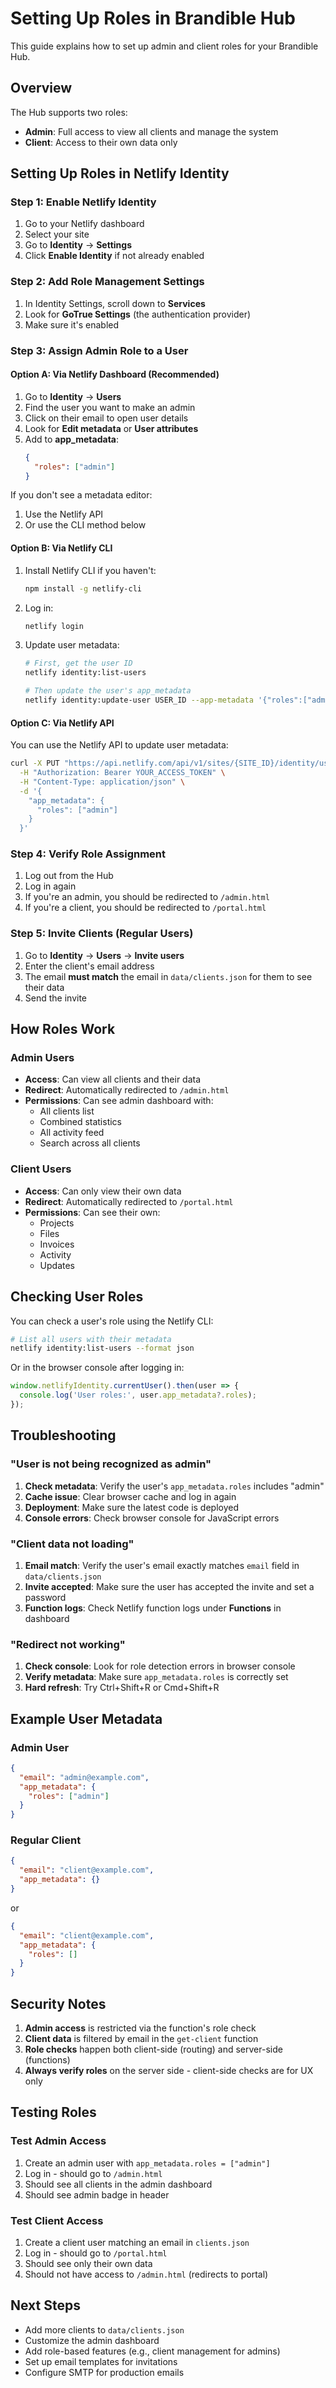# Setting Up Roles in Brandible Hub

This guide explains how to set up admin and client roles for your Brandible Hub.

## Overview

The Hub supports two roles:
- **Admin**: Full access to view all clients and manage the system
- **Client**: Access to their own data only

## Setting Up Roles in Netlify Identity

### Step 1: Enable Netlify Identity

1. Go to your Netlify dashboard
2. Select your site
3. Go to **Identity** → **Settings**
4. Click **Enable Identity** if not already enabled

### Step 2: Add Role Management Settings

1. In Identity Settings, scroll down to **Services**
2. Look for **GoTrue Settings** (the authentication provider)
3. Make sure it's enabled

### Step 3: Assign Admin Role to a User

#### Option A: Via Netlify Dashboard (Recommended)

1. Go to **Identity** → **Users**
2. Find the user you want to make an admin
3. Click on their email to open user details
4. Look for **Edit metadata** or **User attributes**
5. Add to **app_metadata**:
   ```json
   {
     "roles": ["admin"]
   }
   ```

If you don't see a metadata editor:
1. Use the Netlify API
2. Or use the CLI method below

#### Option B: Via Netlify CLI

1. Install Netlify CLI if you haven't:
   ```bash
   npm install -g netlify-cli
   ```

2. Log in:
   ```bash
   netlify login
   ```

3. Update user metadata:
   ```bash
   # First, get the user ID
   netlify identity:list-users
   
   # Then update the user's app_metadata
   netlify identity:update-user USER_ID --app-metadata '{"roles":["admin"]}'
   ```

#### Option C: Via Netlify API

You can use the Netlify API to update user metadata:

```bash
curl -X PUT "https://api.netlify.com/api/v1/sites/{SITE_ID}/identity/users/{USER_ID}" \
  -H "Authorization: Bearer YOUR_ACCESS_TOKEN" \
  -H "Content-Type: application/json" \
  -d '{
    "app_metadata": {
      "roles": ["admin"]
    }
  }'
```

### Step 4: Verify Role Assignment

1. Log out from the Hub
2. Log in again
3. If you're an admin, you should be redirected to `/admin.html`
4. If you're a client, you should be redirected to `/portal.html`

### Step 5: Invite Clients (Regular Users)

1. Go to **Identity** → **Users** → **Invite users**
2. Enter the client's email address
3. The email **must match** the email in `data/clients.json` for them to see their data
4. Send the invite

## How Roles Work

### Admin Users
- **Access**: Can view all clients and their data
- **Redirect**: Automatically redirected to `/admin.html`
- **Permissions**: Can see admin dashboard with:
  - All clients list
  - Combined statistics
  - All activity feed
  - Search across all clients

### Client Users  
- **Access**: Can only view their own data
- **Redirect**: Automatically redirected to `/portal.html`
- **Permissions**: Can see their own:
  - Projects
  - Files
  - Invoices
  - Activity
  - Updates

## Checking User Roles

You can check a user's role using the Netlify CLI:

```bash
# List all users with their metadata
netlify identity:list-users --format json
```

Or in the browser console after logging in:

```javascript
window.netlifyIdentity.currentUser().then(user => {
  console.log('User roles:', user.app_metadata?.roles);
});
```

## Troubleshooting

### "User is not being recognized as admin"

1. **Check metadata**: Verify the user's `app_metadata.roles` includes "admin"
2. **Cache issue**: Clear browser cache and log in again
3. **Deployment**: Make sure the latest code is deployed
4. **Console errors**: Check browser console for JavaScript errors

### "Client data not loading"

1. **Email match**: Verify the user's email exactly matches `email` field in `data/clients.json`
2. **Invite accepted**: Make sure the user has accepted the invite and set a password
3. **Function logs**: Check Netlify function logs under **Functions** in dashboard

### "Redirect not working"

1. **Check console**: Look for role detection errors in browser console
2. **Verify metadata**: Make sure `app_metadata.roles` is correctly set
3. **Hard refresh**: Try Ctrl+Shift+R or Cmd+Shift+R

## Example User Metadata

### Admin User
```json
{
  "email": "admin@example.com",
  "app_metadata": {
    "roles": ["admin"]
  }
}
```

### Regular Client
```json
{
  "email": "client@example.com",
  "app_metadata": {}
}
```
or
```json
{
  "email": "client@example.com",
  "app_metadata": {
    "roles": []
  }
}
```

## Security Notes

1. **Admin access** is restricted via the function's role check
2. **Client data** is filtered by email in the `get-client` function
3. **Role checks** happen both client-side (routing) and server-side (functions)
4. **Always verify roles** on the server side - client-side checks are for UX only

## Testing Roles

### Test Admin Access

1. Create an admin user with `app_metadata.roles = ["admin"]`
2. Log in - should go to `/admin.html`
3. Should see all clients in the admin dashboard
4. Should see admin badge in header

### Test Client Access

1. Create a client user matching an email in `clients.json`
2. Log in - should go to `/portal.html`
3. Should see only their own data
4. Should not have access to `/admin.html` (redirects to portal)

## Next Steps

- Add more clients to `data/clients.json`
- Customize the admin dashboard
- Add role-based features (e.g., client management for admins)
- Set up email templates for invitations
- Configure SMTP for production emails

